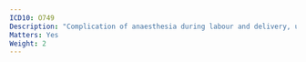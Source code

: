 ```yaml
---
ICD10: O749
Description: "Complication of anaesthesia during labour and delivery, unspecified"
Matters: Yes
Weight: 2
---
```



